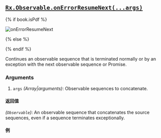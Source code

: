 ## [`Rx.Observable.onErrorResumeNext(...args)`](https://github.com/Reactive-Extensions/RxJS/blob/master/src/core/linq/observable/onerrorresumenext.js)

{% if book.isPdf %}

![onErrorResumeNext](http://reactivex.io/documentation/operators/images/onErrorResumeNext.png)

{% else %}



{% endif %}

Continues an observable sequence that is terminated normally or by an exception with the next observable sequence or Promise.

### Arguments
1. `args` *(Array|arguments)*: Observable sequences to concatenate.

#### 返回值
*(`Observable`)*: An observable sequence that concatenates the source sequences, even if a sequence terminates exceptionally. 

#### 例

[](http://jsbin.com/zewox/1/embed?js,console)
